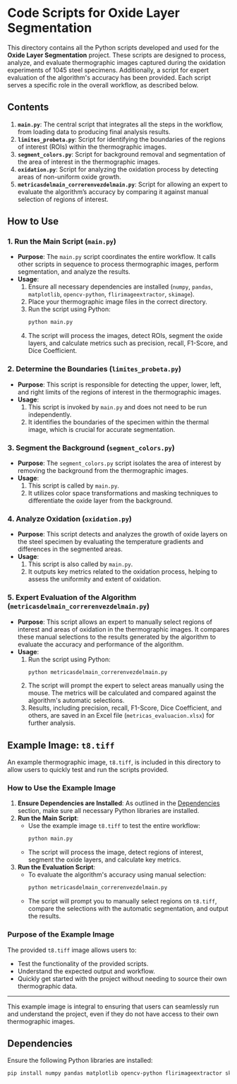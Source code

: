 # Code Scripts for Oxide Layer Segmentation

This directory contains all the Python scripts developed and used for the **Oxide Layer Segmentation** project. These scripts are designed to process, analyze, and evaluate thermographic images captured during the oxidation experiments of 1045 steel specimens. Additionally, a script for expert evaluation of the algorithm's accuracy has been provided. Each script serves a specific role in the overall workflow, as described below.

## Contents

1. **`main.py`**: The central script that integrates all the steps in the workflow, from loading data to producing final analysis results.
2. **`limites_probeta.py`**: Script for identifying the boundaries of the regions of interest (ROIs) within the thermographic images.
3. **`segment_colors.py`**: Script for background removal and segmentation of the area of interest in the thermographic images.
4. **`oxidation.py`**: Script for analyzing the oxidation process by detecting areas of non-uniform oxide growth.
5. **`metricasdelmain_correrenvezdelmain.py`**: Script for allowing an expert to evaluate the algorithm’s accuracy by comparing it against manual selection of regions of interest.

## How to Use

### 1. Run the Main Script (`main.py`)

- **Purpose**: The `main.py` script coordinates the entire workflow. It calls other scripts in sequence to process thermographic images, perform segmentation, and analyze the results.
- **Usage**:
  1. Ensure all necessary dependencies are installed (`numpy`, `pandas`, `matplotlib`, `opencv-python`, `flirimageextractor`, `skimage`).
  2. Place your thermographic image files in the correct directory.
  3. Run the script using Python:
     ```bash
     python main.py
     ```
  4. The script will process the images, detect ROIs, segment the oxide layers, and calculate metrics such as precision, recall, F1-Score, and Dice Coefficient.

### 2. Determine the Boundaries (`limites_probeta.py`)

- **Purpose**: This script is responsible for detecting the upper, lower, left, and right limits of the regions of interest in the thermographic images.
- **Usage**:
  1. This script is invoked by `main.py` and does not need to be run independently.
  2. It identifies the boundaries of the specimen within the thermal image, which is crucial for accurate segmentation.

### 3. Segment the Background (`segment_colors.py`)

- **Purpose**: The `segment_colors.py` script isolates the area of interest by removing the background from the thermographic images.
- **Usage**:
  1. This script is called by `main.py`.
  2. It utilizes color space transformations and masking techniques to differentiate the oxide layer from the background.

### 4. Analyze Oxidation (`oxidation.py`)

- **Purpose**: This script detects and analyzes the growth of oxide layers on the steel specimen by evaluating the temperature gradients and differences in the segmented areas.
- **Usage**:
  1. This script is also called by `main.py`.
  2. It outputs key metrics related to the oxidation process, helping to assess the uniformity and extent of oxidation.

### 5. Expert Evaluation of the Algorithm (`metricasdelmain_correrenvezdelmain.py`)

- **Purpose**: This script allows an expert to manually select regions of interest and areas of oxidation in the thermographic images. It compares these manual selections to the results generated by the algorithm to evaluate the accuracy and performance of the algorithm.
- **Usage**:
  1. Run the script using Python:
     ```bash
     python metricasdelmain_correrenvezdelmain.py
     ```
  2. The script will prompt the expert to select areas manually using the mouse. The metrics will be calculated and compared against the algorithm's automatic selections.
  3. Results, including precision, recall, F1-Score, Dice Coefficient, and others, are saved in an Excel file (`metricas_evaluacion.xlsx`) for further analysis.
## Example Image: `t8.tiff`

An example thermographic image, `t8.tiff`, is included in this directory to allow users to quickly test and run the scripts provided.

### How to Use the Example Image

1. **Ensure Dependencies are Installed**: As outlined in the [Dependencies](#dependencies) section, make sure all necessary Python libraries are installed.
2. **Run the Main Script**: 
   - Use the example image `t8.tiff` to test the entire workflow:
     ```bash
     python main.py
     ```
   - The script will process the image, detect regions of interest, segment the oxide layers, and calculate key metrics.
3. **Run the Evaluation Script**:
   - To evaluate the algorithm's accuracy using manual selection:
     ```bash
     python metricasdelmain_correrenvezdelmain.py
     ```
   - The script will prompt you to manually select regions on `t8.tiff`, compare the selections with the automatic segmentation, and output the results.

### Purpose of the Example Image

The provided `t8.tiff` image allows users to:
- Test the functionality of the provided scripts.
- Understand the expected output and workflow.
- Quickly get started with the project without needing to source their own thermographic data.

---

This example image is integral to ensuring that users can seamlessly run and understand the project, even if they do not have access to their own thermographic images.

## Dependencies

Ensure the following Python libraries are installed:

```bash
pip install numpy pandas matplotlib opencv-python flirimageextractor skimage




